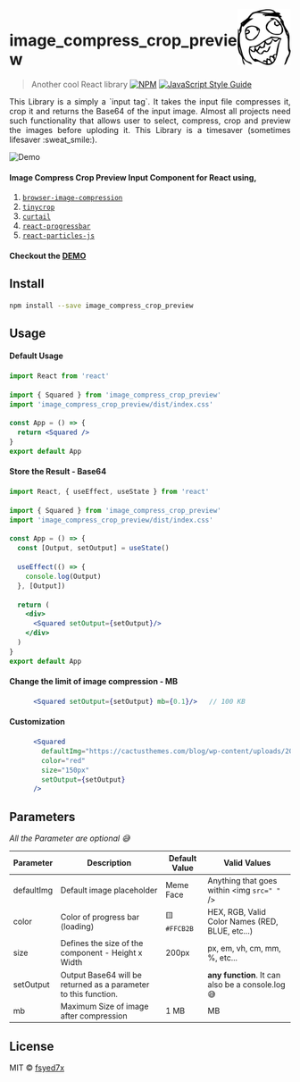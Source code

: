 <img src="default.svg" align="right" height='100' />

# image_compress_crop_preview 

> Another cool React library [![NPM](https://img.shields.io/npm/v/image_compress_crop_preview.svg)](https://www.npmjs.com/package/image_compress_crop_preview) [![JavaScript Style Guide](https://img.shields.io/badge/code_style-standard-brightgreen.svg)](https://standardjs.com)

<p style='text-align:justify'>This Library is a simply a `input tag`. It takes the input file compresses it, crop it and returns the Base64 of the input image. Almost all projects need such functionality that allows user to select, compress, crop and preview the images before uploding it. This Library is a timesaver (sometimes lifesaver :sweat_smile:).</p>

![Demo](demo.gif)




#### Image Compress Crop Preview Input Component for React using,
1. [`browser-image-compression`](https://www.npmjs.com/package/browser-image-compression)
2. [`tinycrop`](https://www.npmjs.com/package/browser-image-compression)
3. [`curtail`](https://www.npmjs.com/package/browser-image-compression)
4. [`react-progressbar`](https://www.npmjs.com/package/browser-image-compression)
5. [`react-particles-js`](https://www.npmjs.com/package/browser-image-compression)

#### Checkout the [DEMO](https://1dthizajchmucopxjhxata-on.drv.tw/build/)

## Install

```bash
npm install --save image_compress_crop_preview
```

## Usage

#### Default Usage
```jsx
import React from 'react'

import { Squared } from 'image_compress_crop_preview'
import 'image_compress_crop_preview/dist/index.css'

const App = () => {
  return <Squared />
}
export default App

```

#### Store the Result - Base64 
```jsx
import React, { useEffect, useState } from 'react'

import { Squared } from 'image_compress_crop_preview'
import 'image_compress_crop_preview/dist/index.css'

const App = () => {
  const [Output, setOutput] = useState()
  
  useEffect(() => {
    console.log(Output)
  }, [Output])

  return (
    <div>
      <Squared setOutput={setOutput}/>
    </div>
  )
}
export default App

```

#### Change the limit of image compression - MB
```jsx
      <Squared setOutput={setOutput} mb={0.1}/>   // 100 KB

```

#### Customization
```jsx
      <Squared 
        defaultImg="https://cactusthemes.com/blog/wp-content/uploads/2018/01/tt_avatar_small.jpg" 
        color="red" 
        size="150px" 
        setOutput={setOutput}
      />

```

## Parameters 
*All the Parameter are optional :sweat_smile:*

Parameter | Description | Default Value | Valid Values
------------ | ------------- | ------------- | -------------
defaultImg | Default image placeholder | Meme Face | Anything that goes within <img `src=" "` />
color | Color of progress bar (loading) | :yellow_square:`#FFCB2B` | HEX, RGB, Valid Color Names (RED, BLUE, etc...)
size | Defines the size of the component - Height x Width | 200px | px, em, vh, cm, mm, %, etc...
setOutput | Output Base64 will be returned as a parameter to this function. |  | __any function__. It can also be a console.log :sweat_smile:
  mb | Maximum Size of image after compression | 1 MB | MB

## License

MIT © [fsyed7x](https://github.com/fsyed7x)
